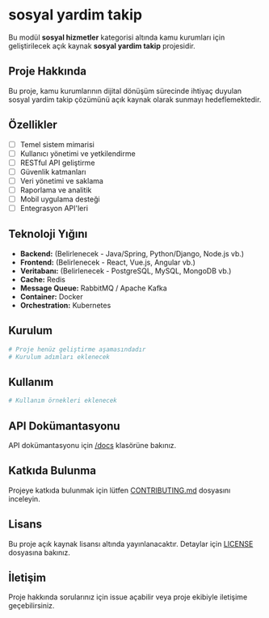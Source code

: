 # sosyal yardim takip

Bu modül **sosyal hizmetler** kategorisi altında kamu kurumları için geliştirilecek açık kaynak **sosyal yardim takip** projesidir.

## Proje Hakkında

Bu proje, kamu kurumlarının dijital dönüşüm sürecinde ihtiyaç duyulan sosyal yardim takip çözümünü açık kaynak olarak sunmayı hedeflemektedir.

## Özellikler

- [ ] Temel sistem mimarisi
- [ ] Kullanıcı yönetimi ve yetkilendirme
- [ ] RESTful API geliştirme
- [ ] Güvenlik katmanları
- [ ] Veri yönetimi ve saklama
- [ ] Raporlama ve analitik
- [ ] Mobil uygulama desteği
- [ ] Entegrasyon API'leri

## Teknoloji Yığını

- **Backend:** (Belirlenecek - Java/Spring, Python/Django, Node.js vb.)
- **Frontend:** (Belirlenecek - React, Vue.js, Angular vb.)
- **Veritabanı:** (Belirlenecek - PostgreSQL, MySQL, MongoDB vb.)
- **Cache:** Redis
- **Message Queue:** RabbitMQ / Apache Kafka
- **Container:** Docker
- **Orchestration:** Kubernetes

## Kurulum

```bash
# Proje henüz geliştirme aşamasındadır
# Kurulum adımları eklenecek
```

## Kullanım

```bash
# Kullanım örnekleri eklenecek
```

## API Dokümantasyonu

API dokümantasyonu için [/docs](./docs) klasörüne bakınız.

## Katkıda Bulunma

Projeye katkıda bulunmak için lütfen [CONTRIBUTING.md](../CONTRIBUTING.md) dosyasını inceleyin.

## Lisans

Bu proje açık kaynak lisansı altında yayınlanacaktır. Detaylar için [LICENSE](../LICENSE) dosyasına bakınız.

## İletişim

Proje hakkında sorularınız için issue açabilir veya proje ekibiyle iletişime geçebilirsiniz.

